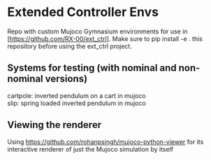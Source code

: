 # Extended Controller Envs
Repo with custom Mujoco Gymnasium environments for use in [https://github.com/RX-00/ext_ctrl]. Make sure to pip install -e . this repository before using the ext_ctrl project.

## Systems for testing (with nominal and non-nominal versions)
cartpole: inverted pendulum on a cart in mujoco \
slip: spring loaded inverted pendulum in mujoco

## Viewing the renderer
Using https://github.com/rohanpsingh/mujoco-python-viewer for its interactive renderer of just the Mujoco simulation by itself
